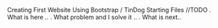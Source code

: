 Creating First Website Using Bootstrap / TinDog Starting Files
//TODO
. What is here .. 
. What problem and I solve it .. 
. What is next..
